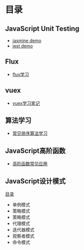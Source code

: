 # 目录
## JavaScript Unit Testing
- [jasmine demo](https://github.com/fcaiqing/blog/tree/master/JavaScript-Unit-Testing/jasmine-demo)
- [jest demo](https://github.com/fcaiqing/blog/tree/master/JavaScript-Unit-Testing/jest-demo)

## Flux
- [flux学习](./flux-notes)

## vuex
- [vuex学习笔记](https://github.com/fcaiqing/vuex-notes)

## 算法学习
- [常见排序算法学习](https://github.com/fcaiqing/blog/tree/master/algorithm-notes/sort)

## JavaScript高阶函数
- [高阶函数常见应用](https://github.com/fcaiqing/blog/tree/master/JavaScript%E9%AB%98%E9%98%B6%E5%87%BD%E6%95%B0)

## JavaScript设计模式
[目录](https://github.com/fcaiqing/blog/tree/master/JavaScript%E8%AE%BE%E8%AE%A1%E6%A8%A1%E5%BC%8F)
- 单例模式
- 策略模式
- 策略模式
- 代理模式
- 迭代器模式
- 观察者模式
- 命令模式
